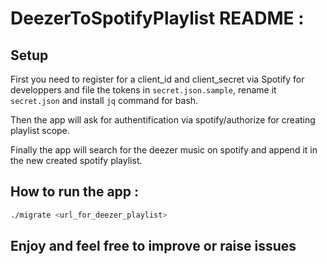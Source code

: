 # DeezerToSpotifyPlaylist README :

## Setup
First you need to register for a client_id and client_secret via Spotify for developpers and file the tokens in ```secret.json.sample```, rename it ```secret.json``` and install ```jq``` command for bash.

Then the app will ask for authentification via spotify/authorize for creating playlist scope.

Finally the app will search for the deezer music on spotify and append it in the new created spotify playlist.

## How to run the app :
```bash
./migrate <url_for_deezer_playlist>
```

## Enjoy and feel free to improve or raise issues